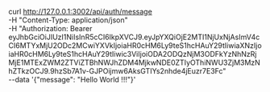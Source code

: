 curl http://127.0.0.1:3002/api/auth/message \
  -H "Content-Type: application/json" \
  -H "Authorization: Bearer eyJhbGciOiJIUzI1NiIsInR5cCI6IkpXVCJ9.eyJpYXQiOjE2MTI1NjUxNjAsImV4cCI6MTYxMjU2ODc2MCwiYXVkIjoiaHR0cHM6Ly9teS1hcHAuY29tIiwiaXNzIjoiaHR0cHM6Ly9teS1hcHAuY29tIiwic3ViIjoiODA2ODQzNjM3ODFkYzNhNzRjMjE1MTExZWM2ZTViZTBhNWJhZDM4MjkwNDE0ZTIyOThiNWU3ZjM3MzNhZTkzOCJ9.9hzSb7A1v-GJPOijmw6AksGTIYs2nhde4jEuzr7E3Fc"\
  --data '{"message": "Hello World !!!"}'